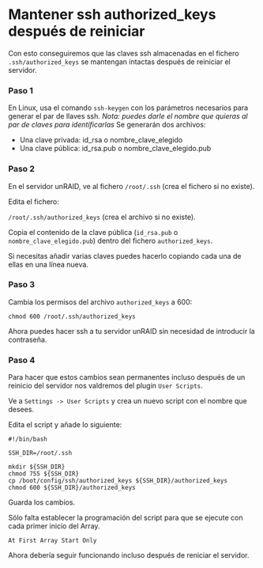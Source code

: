 # Mantener ssh authorized_keys después de reiniciar
Con esto conseguiremos que las claves ssh almacenadas en el fichero `.ssh/authorized_keys` se mantengan intactas después de reiniciar el servidor.

### Paso 1
En Linux, usa el comando `ssh-keygen` con los parámetros necesarios para generar el par de llaves ssh.
*Nota: puedes darle el nombre que quieras al par de claves para identificarlas*
Se generarán dos archivos:
- Una clave privada: id_rsa o nombre_clave_elegido
- Una clave pública: id_rsa.pub o nombre_clave_elegido.pub

### Paso 2
En el servidor unRAID, ve al fichero `/root/.ssh` (crea el fichero si no existe).

Edita el fichero:

`/root/.ssh/authorized_keys` (crea el archivo si no existe).

Copia el contenido de la clave pública (`id_rsa.pub` o `nombre_clave_elegido.pub`) dentro del fichero `authorized_keys`.

Si necesitas añadir varias claves puedes hacerlo copiando cada una de ellas en una línea nueva.

### Paso 3
Cambia los permisos del archivo `authorized_keys` a 600:

```shell
chmod 600 /root/.ssh/authorized_keys
```

Ahora puedes hacer ssh a tu servidor unRAID sin necesidad de introducir la contraseña.

### Paso 4
Para hacer que estos cambios sean permanentes incluso después de un reinicio del servidor nos valdremos del plugin `User Scripts`.

Ve a `Settings -> User Scripts` y crea un nuevo script con el nombre que desees.

Edita el script y añade lo siguiente:

```shell
#!/bin/bash

SSH_DIR=/root/.ssh

mkdir ${SSH_DIR}
chmod 755 ${SSH_DIR}
cp /boot/config/ssh/authorized_keys ${SSH_DIR}/authorized_keys
chmod 600 ${SSH_DIR}/authorized_keys
```

Guarda los cambios.

Sólo falta establecer la programación del script para que se ejecute con cada primer inicio del Array.

`At First Array Start Only`

Ahora debería seguir funcionando incluso después de reniciar el servidor.